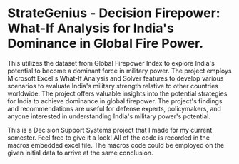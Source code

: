 # StrateGenius - Decision Firepower: What-If Analysis for India's Dominance in Global Fire Power.

This utilizes the dataset from Global Firepower Index to explore India's potential to become a dominant force in military power. The project employs Microsoft Excel's What-If Analysis and Solver features to develop various scenarios to evaluate India's military strength relative to other countries worldwide. The project offers valuable insights into the potential strategies for India to achieve dominance in global firepower. The project's findings and recommendations are useful for defense experts, policymakers, and anyone interested in understanding India's military power's potential.

This is a Decision Support Systems project that I made for my current semester. Feel free to give it a look! All of the code is recorded in the macros embedded excel file. The macros code could be employed on the given initial data to arrive at the same conclusion.
